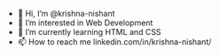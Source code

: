 - 👋 Hi, I’m @krishna-nishant
- 👀 I’m interested in Web Development 
- 🌱 I’m currently learning HTML and CSS
- 📫 How to reach me linkedin.com/in/krishna-nishant/

<!---
krishna-nishant/krishna-nishant is a ✨ special ✨ repository because its `README.md` (this file) appears on your GitHub profile.
You can click the Preview link to take a look at your changes.
--->
